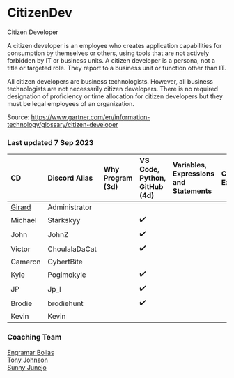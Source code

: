 # CitizenDev

Citizen Developer

A citizen developer is an employee who creates application capabilities for consumption by themselves or others, using tools that are not actively forbidden by IT or business units. A citizen developer is a persona, not a title or targeted role. They report to a business unit or function other than IT.

All citizen developers are business technologists.  However, all business technologists are not necessarily citizen developers.  There is no required designation of proficiency or time allocation for citizen developers but they must be legal employees of an organization.

Source: https://www.gartner.com/en/information-technology/glossary/citizen-developer

### Last updated 7 Sep 2023
| CD | Discord Alias | Why Program (3d) | VS Code, Python, GitHub (4d) | Variables, Expressions and Statements | Conditional Execution | Functions | Loops and Iterations | Strings | Files | Lists | Dictionaries | Tuples | 
|:--|:--|:--|:--|:--|:--|:--|:--|:--|:--|:--|:--|:--|
| [Girard](https://github.com/GirardT) | Administrator ||||||||||||
| Michael | Starkskyy | |:heavy_check_mark:||||||||||
| John | JohnZ | |:heavy_check_mark:||||||||||
| Victor | ChoulalaDaCat | |:heavy_check_mark:||||||||||
| Cameron | CybertBite | |||||||||||
| Kyle | Pogimokyle | |:heavy_check_mark:||||||||||
| JP | Jp_l | |:heavy_check_mark:||||||||||
| Brodie | brodiehunt | |:heavy_check_mark:||||||||||
| Kevin | Kevin | |||||||||||

### Coaching Team
[Engramar Bollas](https://www.linkedin.com/in/engramarbollas/) <br/>
[Tony Johnson](https://www.linkedin.com/in/tony-johnson-53995413/) <br/>
[Sunny Junejo](https://www.linkedin.com/in/sadruddinjunejo/) <br/>



